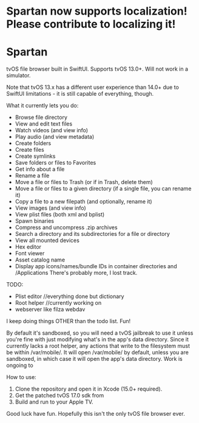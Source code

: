 # Spartan now supports localization! Please contribute to localizing it!

# Spartan
tvOS file browser built in SwiftUI. Supports tvOS 13.0+. Will not work in 
a simulator.

Note that tvOS 13.x has a different user experience than 14.0+ due to SwiftUI limitations - it is still capable of everything, though.

What it currently lets you do:

- Browse file directory
- View and edit text files
- Watch videos (and view info)
- Play audio (and view metadata)
- Create folders
- Create files
- Create symlinks
- Save folders or files to Favorites
- Get info about a file
- Rename a file
- Move a file or files to Trash (or if in Trash, delete them)
- Move a file or files to a given directory (if a single file, you can rename it)
- Copy a file to a new filepath (and optionally, rename it)
- View images (and view info)
- View plist files (both xml and bplist)
- Spawn binaries
- Compress and uncompress .zip archives
- Search a directory and its subdirectories for a file or directory
- View all mounted devices
- Hex editor
- Font viewer
- Asset catalog name
- Display app icons/names/bundle IDs in container directories and /Applications
There's probably more, I lost track.

TODO:
- Plist editor //everything done but dictionary
- Root helper //currently working on
- webserver like filza webdav

I keep doing things OTHER than the todo list. Fun!

By default it's sandboxed, so you will need a tvOS jailbreak to use it unless you're fine with just modifying what's in the app's data directory. Since it currently lacks a root helper, any actions that write to the filesystem must be within /var/mobile/.
It will open /var/mobile/ by default, unless you are sandboxed, in which case it will open the app's data directory.
Work is ongoing to 

How to use:
1. Clone the repository and open it in Xcode (15.0+ required).
2. Get the patched tvOS 17.0 sdk from 
3. Build and run to your Apple TV.

Good luck have fun. Hopefully this isn't the only tvOS file browser ever.
